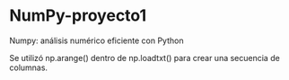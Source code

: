 # NumPy-proyecto1
Numpy: análisis numérico eficiente con Python

Se utilizó np.arange() dentro de np.loadtxt() para crear una secuencia de columnas.
